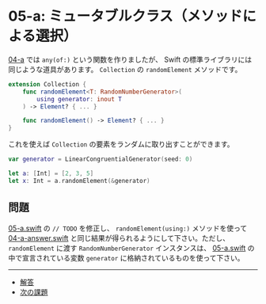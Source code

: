 # 05-a: ミュータブルクラス（メソッドによる選択）

[04-a](04-a.md) では `any(of:)` という関数を作りましたが、 Swift の標準ライブラリには同じような道具があります。 `Collection` の `randomElement` メソッドです。

```swift
extension Collection {
    func randomElement<T: RandomNumberGenerator>(
        using generator: inout T
    ) -> Element? { ... }

    func randomElement() -> Element? { ... }
}
```

これを使えば `Collection` の要素をランダムに取り出すことができます。

```swift
var generator = LinearCongruentialGenerator(seed: 0)

let a: [Int] = [2, 3, 5]
let x: Int = a.randomElement(&generator)
```

## 問題

[05-a.swift](05-a.swift) の `// TODO` を修正し、 `randomElement(using:)` メソッドを使って [04-a-answer.swift](04-a-answer.swift) と同じ結果が得られるようにして下さい。ただし、 `randomElement` に渡す `RandomNumberGenerator` インスタンスは、 [05-a.swift](05-a.swift) の中で宣言されている変数 `generator` に格納されているものを使って下さい。

---

- [解答](05-a-answer.swift)
- [次の課題](05-c.md)
